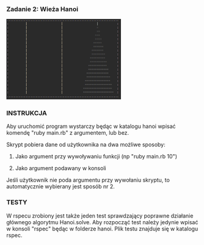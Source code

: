 ### Zadanie 2: Wieża Hanoi

<img src="https://github.com/313053/Praktyki-Zadania/blob/main/hanoi/screenshots/hanoi.png" alt="rozwiązanie hanoi" width="300">

### INSTRUKCJA

Aby uruchomić program wystarczy będąc w katalogu hanoi wpisać komendę "ruby main.rb" z argumentem, lub bez.

Skrypt pobiera dane od użytkownika na dwa możliwe sposoby:

1) Jako argument przy wywoływaniu funkcji (np "ruby main.rb 10")

2) Jako argument podawany w konsoli

Jeśli użytkownik nie poda argumentu przy wywołaniu skryptu, to automatycznie wybierany jest sposób nr 2.


### TESTY

W rspecu zrobiony jest także jeden test sprawdzający poprawne działanie głównego algorytmu Hanoi.solve.
Aby rozpocząć test należy jedynie wpisać w konsoli "rspec" będąc w folderze hanoi. Plik testu znajduje się w katalogu rspec.
